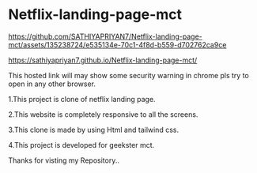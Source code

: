 # Netflix-landing-page-mct


https://github.com/SATHIYAPRIYAN7/Netflix-landing-page-mct/assets/135238724/e535134e-70c1-4f8d-b559-d702762ca9ce



https://sathiyapriyan7.github.io/Netflix-landing-page-mct/



This hosted link will may show some security warning in chrome pls try to open in any other browser.




1.This project is clone of netflix landing page.



2.This website is completely responsive to all the screens.




3.This clone is made by using Html and tailwind css.



4.This project is developed for geekster mct.







Thanks for visting my Repository..
